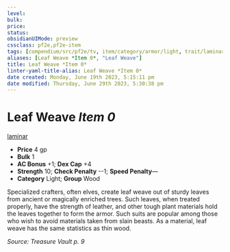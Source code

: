 ```yaml
---
level:
bulk:
price:
status:
obsidianUIMode: preview
cssclass: pf2e,pf2e-item
tags: [compendium/src/pf2e/tv, item/category/armor/light, trait/laminar]
aliases: [Leaf Weave *Item 0*, "Leaf Weave"]
title: Leaf Weave *Item 0*
linter-yaml-title-alias: Leaf Weave *Item 0*
date created: Monday, June 19th 2023, 5:15:11 pm
date modified: Thursday, June 29th 2023, 5:30:38 pm
---
```


# Leaf Weave *Item 0*

[laminar](rules/traits/laminar-tv.md)  

- **Price** 4 gp
- **Bulk** 1
- **AC Bonus** +1; **Dex Cap** +4
- **Strength** 10; **Check Penalty** --1; **Speed Penalty**—
- **Category** Light; **Group** Wood

Specialized crafters, often elves, create leaf weave out of sturdy leaves from ancient or magically enriched trees. Such leaves, when treated properly, have the strength of leather, and other tough plant materials hold the leaves together to form the armor. Such suits are popular among those who wish to avoid materials taken from slain beasts. As a material, leaf weave has the same statistics as thin wood.

*Source: Treasure Vault p. 9*
